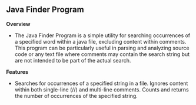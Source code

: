 ## Java Finder Program 

**Overview**

- The Java Finder Program is a simple utility for searching occurrences of a specified word within a java file,
  excluding content within comments. This program can be particularly useful in parsing and analyzing source code or any
  text file where comments may contain the search string but are not intended to be part of the actual search.

**Features**

- Searches for occurrences of a specified string in a file.
  Ignores content within both single-line (//) and multi-line comments.
  Counts and returns the number of occurrences of the specified string.
